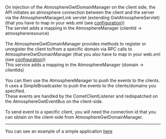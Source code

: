 On injection of the AtmosphereGwtDomainManager on the client side, the API initiates an atmosphere connection between the client and the server via the AtmosphereManagerLink servlet (extending GwtAtmosphereServlet) (that you have to map in your web.xml (see [configuration](http://code.google.com/p/atmosphere-gwt-domain/wiki/Configuration)))<br>
The servlet adds a mapping in the AtmosphereManager (clientId -> atmosphereresource)<br>
<br>
The AtmosphereGwtDomainManager provides methods to register or unregister the client to/from a specific domain via RPC calls to AtmosphereGwtDomainManager (that you also have to map in your web.xml (see <a href='http://code.google.com/p/atmosphere-gwt-domain/wiki/Configuration'>configuration</a>))<br>
This service adds a mapping in the AtmosphereManager (domain -> clientIds)<br>
<br>
You can then use the AtmosphereManager to push the events to the clients.<br>
It uses a SimpleBroadcaster to push the events to the clients/domains you specified.<br>
These events are handled by the CometClientListener and redispatched on the AtmosphereGwtEventBus on the client-side.<br>
<br>
To send event to a specific client, you will need the connection id that you can obtain on the client-side from AtmosphereGwtDomainManager.<br>

<hr />

You can see an example of a simple application <a href='http://code.google.com/p/atmosphere-gwt-domain/source/browse/#svn/trunk/atmosphere-gwt-domain-demo'>here</a>